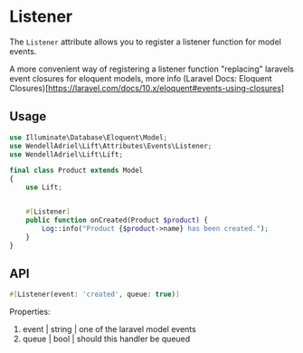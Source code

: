 # Listener

The `Listener` attribute allows you to register a listener function for model events.

A more convenient way of registering a listener function "replacing" laravels event closures for eloquent models, more info (Laravel Docs: Eloquent Closures)[https://laravel.com/docs/10.x/eloquent#events-using-closures]

## Usage

```php
use Illuminate\Database\Eloquent\Model;
use WendellAdriel\Lift\Attributes\Events\Listener;
use WendellAdriel\Lift\Lift;

final class Product extends Model
{
    use Lift;


    #[Listener]
    public function onCreated(Product $product) {
    	Log::info("Product {$product->name} has been created.");
    }
}
```

## API

```php
#[Listener(event: 'created', queue: true)]
```

Properties:

1. event | string | one of the laravel model events
2. queue | bool | should this handler be queued
